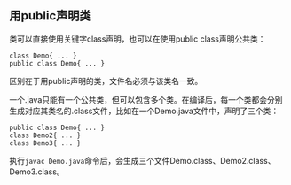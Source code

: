 ## 用public声明类

类可以直接使用关键字class声明，也可以在使用public class声明公共类：

```
class Demo{ ... }
public class Demo{ ... }
```

区别在于用public声明的类，文件名必须与该类名一致。

一个.java只能有一个公共类，但可以包含多个类。在编译后，每一个类都会分别生成对应其类名的.class文件，比如在一个Demo.java文件中，声明了三个类：
```
public class Demo{ ... }
class Demo2{ ... }
class Demo3{ ... }
```
执行`javac Demo.java`命令后，会生成三个文件Demo.class、Demo2.class、Demo3.class。

